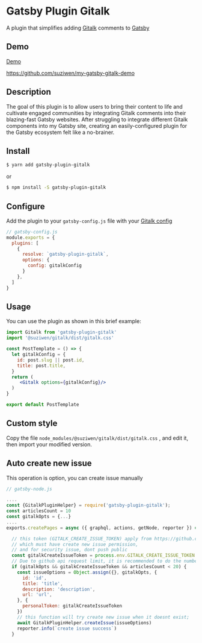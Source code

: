 # Gatsby Plugin Gitalk  

A plugin that simplifies adding [Gitalk](https://github.com/suziwen/gitalk) comments to [Gatsby](https://www.gatsbyjs.org/)  

## Demo

[Demo](https://suziwen.github.io/my-gatsby-gitalk-demo/)

<https://github.com/suziwen/my-gatsby-gitalk-demo>

## Description  
The goal of this plugin is to allow users to bring their content to life and cultivate engaged communities by integrating Gitalk comments into their blazing-fast Gatsby websites. After struggling to integrate different Gitalk components into my Gatsby site, creating an easily-configured plugin for the Gatsby ecosystem felt like a no-brainer.  

## Install  
```sh
$ yarn add gatsby-plugin-gitalk
```  
or  
```sh
$ npm install -S gatsby-plugin-gitalk
```

## Configure  

Add the plugin to your `gatsby-config.js` file with your [Gitalk config](https://github.com/suziwen/gitalk#options) 

```js
// gatsby-config.js
module.exports = {
  plugins: [
    {
      resolve: `gatsby-plugin-gitalk`,
      options: {
        config: gitalkConfig
      }
    },
  ]
}
```

## Usage  

You can use the plugin as shown in this brief example:  

```jsx
import Gitalk from 'gatsby-plugin-gitalk'
import '@suziwen/gitalk/dist/gitalk.css'

const PostTemplate = () => {
  let gitalkConfig = {
    id: post.slug || post.id,
    title: post.title,
  }
  return (
     <Gitalk options={gitalkConfig}/>
  )
}

export default PostTemplate
```

## Custom style

Copy the file `node_modules/@suziwen/gitalk/dist/gitalk.css` , and edit it, then import your modified version.

## Auto create new issue


This operation is option, you can create issue manually

```js
// gatsby-node.js

....
const {GitalkPluginHelper} = require('gatsby-plugin-gitalk');
const articlesCount = 10
const gitalkOpts = {...}
....
exports.createPages = async ({ graphql, actions, getNode, reporter }) => {

  // this token (GITALK_CREATE_ISSUE_TOKEN) apply from https://github.com/settings/tokens/new
  // which must have create new issue permission,
  // and for security issue, dont push public
  const gitalkCreateIssueToken = process.env.GITALK_CREATE_ISSUE_TOKEN
  // Due to github api request limit, it is recommended to do the number of automatically created issues here 
  if (gitalkOpts && gitalkCreateIssueToken && articlesCount < 20) {
    const issueOptions = Object.assign({}, gitalkOpts, {
      id: 'id',
      title: 'title',
      description: 'description',
      url: 'url',
    }, {
      personalToken: gitalkCreateIssueToken
    })
    // this function will try create new issue when it doesnt exist;
    await GitalkPluginHelper.createIssue(issueOptions)
    reporter.info(`create issue success`)
  }

```
